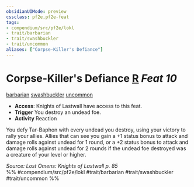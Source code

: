 ```yaml
---
obsidianUIMode: preview
cssclass: pf2e,pf2e-feat
tags:
- compendium/src/pf2e/lokl
- trait/barbarian
- trait/swashbuckler
- trait/uncommon
aliases: ["Corpse-Killer's Defiance"]
---
```

# Corpse-Killer's Defiance  [R](../../rules/core-rulebook/chapter-9-playing-the-game.md#Actions "Reaction") *Feat 10*  
[barbarian](../../rules/traits/barbarian.md)  [swashbuckler](../../rules/traits/swashbuckler-apg.md)  [uncommon](../../rules/traits/uncommon.md)  

- **Access**: Knights of Lastwall have access to this feat.
- **Trigger** You destroy an undead foe.
- **Activity** Reaction

You defy Tar-Baphon with every undead you destroy, using your victory to rally your allies. Allies that can see you gain a +1 status bonus to attack and damage rolls against undead for 1 round, or a +2 status bonus to attack and damage rolls against undead for 2 rounds if the undead foe destroyed was a creature of your level or higher.

*Source: Lost Omens: Knights of Lastwall p. 85*  
%% #compendium/src/pf2e/lokl #trait/barbarian #trait/swashbuckler #trait/uncommon %%